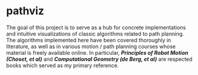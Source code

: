 # pathviz

The goal of this project is to serve as a hub for concrete implementations and intuitive visualizations of classic algorithms related to path planning. The algorithms implemented here have been covered thoroughly in literature, as well as in various motion / path planning courses whose material is freely available online. In particular, ***Principles of Robot Motion (Choset, et al)*** and ***Computational Geometry (de Berg, et al)*** are respected books which served as my primary reference.


